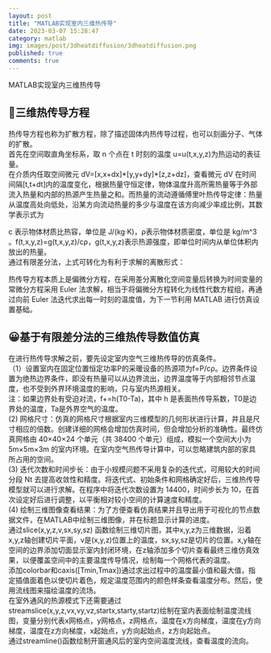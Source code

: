 ```yaml
---
layout: post
title: "MATLAB实现室内三维热传导"
date: 2023-03-07 15:28:47
category: matlab
img: images/post/3dheatdiffusion/3dheatdiffusion.png
published: true
comments: true
---
```

MATLAB实现室内三维热传导

<!-- more -->
## 👻三维热传导方程
热传导方程也称为扩散方程，除了描述固体内热传导过程，也可以刻画分子、气体的扩散。  
首先在空间取直角坐标系，取 n 个点在 t 时刻的温度 u=u(t,x,y,z)为热运动的表征量。  
在介质内任取空间微元 dV=[x,x+dx]\*[y,y+dy]\*[z,z+dz]，查看微元 dV 在时间间隔[t,t+dt]内的温度变化，根据热量守恒定律，物体温度升高所需热量等于外部流入热量和内部的热源产生热量之和。而热量的流动遵循傅里叶热传导定律：热量从温度高处向低处，沿某方向流动热量的多少与温度在该方向减少率成比例，其数学表示式为  

c 表示物体材质比热容，单位是 J/(kg·K)，ρ表示物体材质密度，单位是 kg/m^3 。f(t,x,y,z)=g(t,x,y,z)/cρ，g(t,x,y,z)表示热源强度，即单位时间内从单位体积内放出的热量。   
通过有限差分法，上式可转化为有利于求解的离散形式：  

热传导方程本质上是偏微分方程，在采用差分离散化空间变量后转换为时间变量的常微分方程采用 Euler 法求解，相当于将偏微分方程转化为线性代数方程组，再通过向前 Euler 法迭代求出每一时刻的温度值，为下一节利用 MATLAB 进行仿真设置基础。  
## 😀基于有限差分法的三维热传导数值仿真  
在进行热传导求解之前，要先设定室内空气三维热传导的仿真条件。  
（1）设置室内在固定位置恒定功率P的采暖设备的热源项为f=P/cρ。边界条件设置为绝热边界条件，即没有热量可以从边界流出，边界温度等于内部相邻节点温度，也不受到外界环境温度的影响，只与室内热源相关。  
注：如果边界处有受迫对流，f+=h(T0-Ta)，其中 h 是表面热传导系数，T0是边界处的温度，Ta是外界空气的温度。     
(2) 网格尺寸：仿真的网格尺寸根据室内三维模型的几何形状进行计算，并且是尺寸相应的倍数。创建详细的网格会增加仿真时间，但会增加分析的准确性。最终仿真网格由 40×40×24 个单元（共 38400 个单元）组成，模拟一个空间大小为 5m×5m×3m 的室内环境。在室内空气热传导计算中，可以忽略建筑内部的家具所占用的空间。  
(3) 迭代次数和时间步长：由于小规模问题不采用复杂的迭代式，可用较大的时间分段 Nt 去提高收敛性和精度。将迭代式、初始条件和网格确定好后，三维热传导模型就可以进行求解。在程序中将迭代次数设置为 14400，时间步长为 10，在首次设定好后进行调整，以平衡相对较小空间的计算速度和精度。  
(4) 绘制三维图像查看结果：为了方便查看仿真结果并且导出用于可视化的节点数据文件，在MATLAB中绘制三维图像，并在标题显示计算的进度。  
通过slice(x,y,z,v,sx,sy,sz) 函数绘制三维切片图，其中x,y,z为三维数据，沿着x,y,z轴创建切片平面，v是(x,y,z)位置上的温度，sx,sy,sz是切片的位置。x,y轴在空间的边界添加切面显示室内封闭环境，在z轴添加多个切片查看最终三维仿真效果，以便覆盖空间中的主要温度传导情况，绘制每一个网格代表的温度。  
添加colorbar和caxis([Tmin,Tmax])通过求出过程中的温度最小值和最大值，指定插值面着色以使切片着色，规定温度范围内的颜色样条查看温度分布。然后，使用流线图来描绘温度的流场。  
在室外通风的热源模式下还需要通过streamslice(x,y,z,vx,vy,vz,startx,starty,startz)绘制在室内表面绘制温度流线图，变量分别代表x网格点，y网格点，z网格点，温度在x方向梯度，温度在y方向梯度，温度在z方向梯度，x起始点，y方向起始点，z方向起始点。  
通过streamline()函数绘制开窗通风后的室内空间温度流线，查看温度的流向。  



